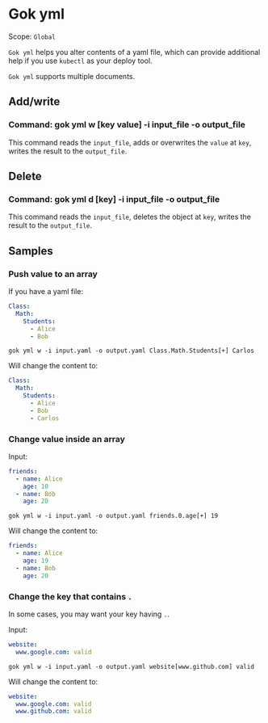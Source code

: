 # Gok yml

Scope: `Global`

`Gok yml` helps you alter contents of a yaml file, which can provide additional help if you use `kubectl` as your deploy tool.

`Gok yml` supports multiple documents.

## Add/write

### Command: gok yml w [key value] -i input_file -o output_file

This command reads the `input_file`, adds or overwrites the `value` at `key`, writes the result to the `output_file`.

## Delete

### Command: gok yml d [key] -i input_file -o output_file

This command reads the `input_file`, deletes the object at `key`, writes the result to the `output_file`.

## Samples

### Push value to an array

If you have a yaml file:

```yml
Class:
  Math:
    Students:
      - Alice
      - Bob
```

`gok yml w -i input.yaml -o output.yaml Class.Math.Students[+] Carlos`

Will change the content to:

```yml
Class:
  Math:
    Students:
      - Alice
      - Bob
      - Carlos
```

### Change value inside an array

Input:

```yml
friends:
  - name: Alice
    age: 10
  - name: Bob
    age: 20
```

`gok yml w -i input.yaml -o output.yaml friends.0.age[+] 19`

Will change the content to:

```yml
friends:
  - name: Alice
    age: 19
  - name: Bob
    age: 20
```

### Change the key that contains `.`

In some cases, you may want your key having `.`.

Input:

```yml
website:
  www.google.com: valid
```

`gok yml w -i input.yaml -o output.yaml website[www.github.com] valid`

Will change the content to:

```yml
website:
  www.google.com: valid
  www.github.com: valid
```
